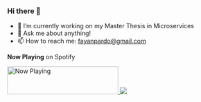 ### Hi there 👋

- 🔭 I’m currently working on my Master Thesis in Microservices
- 💬 Ask me about anything!
- 📫 How to reach me: fayanpardo@gmail.com

**Now Playing** on Spotify

<a href="https://boxrhcp.vercel.app/now-playing?open">
    <img src="https://boxrhcp.vercel.app/now-playing" width="256" height="64" alt="Now Playing">
</a>

<a href="https://github.com/anuraghazra/github-readme-stats">
  <!-- Change the `github-readme-stats.anuraghazra1.vercel.app` to `github-readme-stats.vercel.app`  -->
  <img src="https://github-readme-stats.vercel.app/api/top-langs/?username=boxrhcp&theme=radical"/>
</a>
